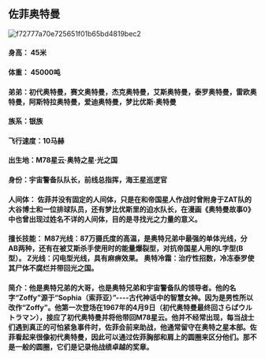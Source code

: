 ## 佐菲奥特曼
![f72777a70e725651f01b65bd4819bec2](https://github.com/810152690/ultraman/assets/1946356/c1cf287e-bd83-4f8d-921d-b86f3da19abf)

#### 身高： 45米 
#### 体重： 45000吨 
#### 弟弟：初代奥特曼，赛文奥特曼，杰克奥特曼，艾斯奥特曼，泰罗奥特曼，雷欧奥特曼，阿斯特拉奥特曼，爱迪奥特曼，梦比优斯·奥特曼 
#### 族系：银族 
#### 飞行速度：10马赫 
#### 出生地：M78星云‧奥特之星‧光之国 
#### 身份：宇宙警备队队长，前线总指挥，海王星巡逻官 
#### 人间体： 佐菲并没有固定的人间体，只是在和帝国星人作战时曾附身于ZAT队的大谷博士和一位排球队员，还有梦比优斯里的迫水队长，在漫画《奥特曼故事0》中也曾出现过姓名不详的人间体，目的是寻找光之力量的意义。 
#### 擅长技能： M87光线：87万摄氏度的高温，是奥特兄弟中最强的单体光线，分AB两种，还有在被艾斯杀手使用时的能量爆裂型，对抗帝国星人用的L字型(B型）。 Z光线：闪电型光线，具有麻痹效果。 奥特冷霜：治疗性招数，冷冻泰罗使其尸体不腐烂并带回光之国。
#### 简介：他是奥特兄弟的大哥，也是奥特兄弟和宇宙警备队的领导者。他的名字“Zoffy”源于“Sophia（索菲亚）”----古代神话中的智慧女神。因为是男性所以改作“Zoffy”。他第一次登场在1967年的4月9日（初代奥特曼最终回さらばウルトラマン），接应了初代奥特曼并将他带回M78星云。他并不经常出现，每当战士们遇到真正的可怕紧急事件时，佐菲会前来助战，他通常留守在奥特之星本部。佐菲看起来很像初代奥特曼，因此可以通过佐菲胸部和肩上的圆圈来区分他们。那不是一般的圆圈，它们是记录他战绩卓越的奖章。
